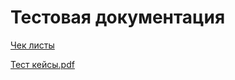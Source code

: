 # Тестовая документация  

[Чек листы](https://docs.google.com/spreadsheets/d/19266BiCT4-SsdnQuJed9Bh8sXABvGjDuZTUsMm0RzDY/edit?usp=sharing)  

[Тест кейсы.pdf](https://github.com/user-attachments/files/16735399/G8-2024-08-24.pdf)
